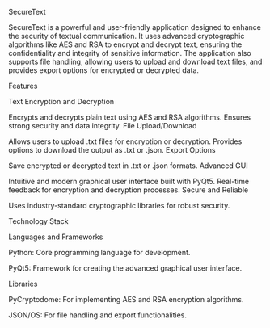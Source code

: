 SecureText


SecureText is a powerful and user-friendly application designed to enhance the security of textual communication. It uses advanced cryptographic algorithms like AES and RSA to encrypt and decrypt text, ensuring the confidentiality and integrity of sensitive information. The application also supports file handling, allowing users to upload and download text files, and provides export options for encrypted or decrypted data.


Features


Text Encryption and Decryption

Encrypts and decrypts plain text using AES and RSA algorithms.
Ensures strong security and data integrity.
File Upload/Download

Allows users to upload .txt files for encryption or decryption.
Provides options to download the output as .txt or .json.
Export Options

Save encrypted or decrypted text in .txt or .json formats.
Advanced GUI

Intuitive and modern graphical user interface built with PyQt5.
Real-time feedback for encryption and decryption processes.
Secure and Reliable

Uses industry-standard cryptographic libraries for robust security.


Technology Stack

Languages and Frameworks

Python: Core programming language for development.

PyQt5: Framework for creating the advanced graphical user interface.

Libraries

PyCryptodome: For implementing AES and RSA encryption algorithms.

JSON/OS: For file handling and export functionalities.
